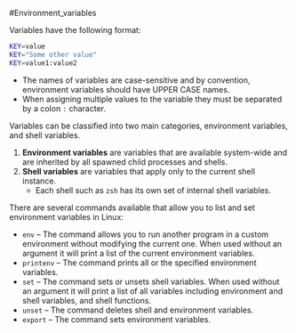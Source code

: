 #Environment_variables 

Variables have the following format:
```bash
KEY=value
KEY="Some other value"
KEY=value1:value2
```
- The names of variables are case-sensitive and by convention, environment variables should have UPPER CASE names.
- When assigning multiple values to the variable they must be separated by a colon `:` character.

Variables can be classified into two main categories, environment variables, and shell variables.
1. **Environment variables** are variables that are available system-wide and are inherited by all spawned child processes and shells.
2. **Shell variables** are variables that apply only to the current shell instance.
	- Each shell such as `zsh` has its own set of internal shell variables.

There are several commands available that allow you to list and set environment variables in Linux:

- `env` – The command allows you to run another program in a custom environment without modifying the current one. When used without an argument it will print a list of the current environment variables.
- `printenv` – The command prints all or the specified environment variables.
- `set` – The command sets or unsets shell variables. When used without an argument it will print a list of all variables including environment and shell variables, and shell functions.
- `unset` – The command deletes shell and environment variables.
- `export` – The command sets environment variables.